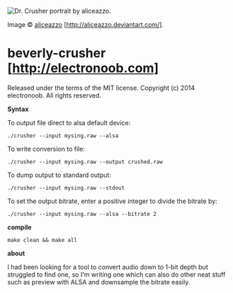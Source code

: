 ![Dr. Crusher portrait by aliceazzo.](http://www.electronoob.com/images/Beverly_Crusher_by_aliceazzo.jpg "The fantastic Beverly Crusher artwork is by aliceazzo and the link to her deviantart is http://aliceazzo.deviantart.com/ - This work is entirely hers and I havent asked permission to associate it with my application, website, nor have I even spoken to this person before so please keep in mind that this image is not part of the same license as this software.")

Image &copy; [aliceazzo](http://aliceazzo.deviantart.com/ "aliceazzo's deviant art page.") [http://aliceazzo.deviantart.com/].


beverly-crusher [http://electronoob.com]
========================================
Released under the terms of the MIT license.
Copyright (c) 2014 electronoob.
All rights reserved.


**Syntax**

To output file direct to alsa default device:

	./crusher --input mysing.raw --alsa


To write conversion to file:

	./crusher --input mysing.raw --output crushed.raw

To dump output to standard output:

	./crusher --input mysing.raw --stdout

To set the output bitrate, enter a positive integer to divide the bitrate by:

	./crusher --input mysing.raw --alsa --bitrate 2



**compile**

	make clean && make all


**about**

I had been looking for a tool to convert audio down to 1-bit depth
but struggled to find one, so I'm writing one which can also do
other neat stuff such as preview with ALSA and downsample the
bitrate easily.


